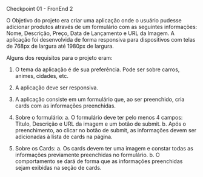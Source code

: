 
Checkpoint 01 - FronEnd 2

O Objetivo do projeto era criar uma aplicação onde o usuário pudesse adicionar
produtos através de um formulário com as seguintes informações: Nome, Descrição, Preço, Data de Lançamento e URL da Imagem.
A aplicação foi desenvolvida de forma responsiva para dispositivos com telas de 768px de largura até 1980px de largura.


Alguns dos requisitos para o projeto eram:

1. O tema da aplicação é de sua preferência. Pode ser sobre carros, animes, cidades, etc.

2. A aplicação deve ser responsiva.

3. A aplicação consiste em um formulário que, ao ser preenchido, cria cards com as informações preenchidas.

4. Sobre o formulário: 
a. O formulário deve ter pelo menos 4 campos: Título, Descrição e URL da imagem e um botão de submit.
b. Após o preenchimento, ao clicar no botão de submit, as informações devem ser adicionadas à lista de cards na página.

5. Sobre os Cards:
a. Os cards devem ter uma imagem e constar todas as informações previamente preenchidas no formulário. 
b. O comportamento se dará de forma que as informações preenchidas sejam exibidas na seção de cards.
